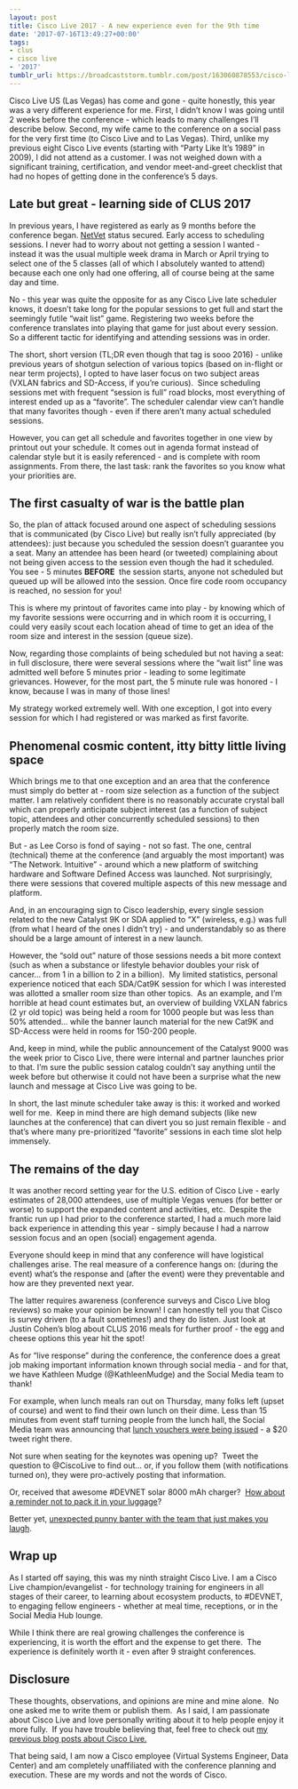 ```yaml
---
layout: post
title: Cisco Live 2017 - A new experience even for the 9th time
date: '2017-07-16T13:49:27+00:00'
tags:
- clus
- cisco live
- '2017'
tumblr_url: https://broadcaststorm.tumblr.com/post/163060878553/cisco-live-2017-a-new-experience-even-for-the
---
```

Cisco Live US (Las Vegas) has come and gone - quite honestly, this year was a very different experience for me. First, I didn’t know I was going until 2 weeks before the conference - which leads to many challenges I’ll describe below. Second, my wife came to the conference on a social pass for the very first time (to Cisco Live and to Las Vegas). Third, unlike my previous eight Cisco Live events (starting with “Party Like It’s 1989” in 2009), I did not attend as a customer. I was not weighed down with a significant training, certification, and vendor meet-and-greet checklist that had no hopes of getting done in the conference’s 5 days.

## Late but great - learning side of CLUS 2017

In previous years, I have registered as early as 9 months before the conference began. [NetVet](https://www.ciscolive.com/us/activities/overview/#netvets) status secured. Early access to scheduling sessions. I never had to worry about not getting a session I wanted - instead it was the usual multiple week drama in March or April trying to select one of the 5 classes (all of which I absolutely wanted to attend) because each one only had one offering, all of course being at the same day and time.

No - this year was quite the opposite for as any Cisco Live late scheduler knows, it doesn’t take long for the popular sessions to get full and start the seemingly futile “wait list” game. Registering two weeks before the conference translates into playing that game for just about every session. So a different tactic for identifying and attending sessions was in order.

The short, short version (TL;DR even though that tag is sooo 2016) - unlike previous years of shotgun selection of various topics (based on in-flight or near term projects), I opted to have laser focus on two subject areas (VXLAN fabrics and SD-Access, if you’re curious). &nbsp;Since scheduling sessions met with frequent “session is full” road blocks, most everything of interest ended up as a “favorite”. The scheduler calendar view can’t handle that many favorites though - even if there aren’t many actual scheduled sessions.

However, you can get all schedule and favorites together in one view by printout out your schedule. It comes out in agenda format instead of calendar style but it is easily referenced - and is complete with room assignments. From there, the last task: rank the favorites so you know what your priorities are.

## The first casualty of war is the battle plan

So, the plan of attack focused around one aspect of scheduling sessions that is communicated (by Cisco Live) but really isn’t fully appreciated (by attendees): just because you scheduled the session doesn’t guarantee you a seat. Many an attendee has been heard (or tweeted) complaining about not being given access to the session even though the had it scheduled. You see - 5 minutes **BEFORE** &nbsp;the session starts, anyone not scheduled but queued up will be allowed into the session. Once fire code room occupancy is reached, no session for you!

This is where my printout of favorites came into play - by knowing which of my favorite sessions were occurring and in which room it is occurring, I could very easily scout each location ahead of time to get an idea of the room size and interest in the session (queue size).

Now, regarding those complaints of being scheduled but not having a seat: in full disclosure, there were several sessions where the “wait list” line was admitted well before 5 minutes prior - leading to some legitimate grievances. However, for the most part, the 5 minute rule was honored - I know, because I was in many of those lines!

My strategy worked extremely well. With one exception, I got into every session for which I had registered or was marked as first favorite.

## Phenomenal cosmic content, itty bitty little living space

Which brings me to that one exception and an area that the conference must simply do better at - room size selection as a function of the subject matter. I am relatively confident there is no reasonably accurate crystal ball which can properly anticipate subject interest (as a function of subject topic, attendees and other concurrently scheduled sessions) to then properly match the room size.

But - as Lee Corso is fond of saying - not so fast.&nbsp;The one, central (technical) theme at the conference (and arguably the most important) was “The Network. Intuitive” - around which a new platform of switching hardware and Software Defined Access was launched. Not surprisingly, there were sessions that covered multiple aspects of this new message and platform.

And, in an encouraging sign to Cisco leadership, every single session related to the new Catalyst 9K or SDA applied to “X” (wireless, e.g.) was full (from what I heard of the ones I didn’t try) - and understandably so as there should be a large amount of interest in a new launch.

However, the “sold out” nature of those sessions needs a bit more context (such as when a substance or lifestyle behavior doubles your risk of cancer… from 1 in a billion to 2 in a billion). &nbsp;My limited statistics, personal experience noticed that each SDA/Cat9K session for which I was interested was allotted a smaller&nbsp;room size than other topics. &nbsp;As an example, and I’m horrible at head count estimates but, an overview of building VXLAN fabrics (2 yr old topic) was being held a room for 1000 people but was less than 50% attended… while the banner launch material for the new Cat9K and SD-Access were held in rooms for 150-200 people.

And, keep in mind, while the public announcement of the Catalyst 9000 was the week prior to Cisco Live, there were internal and partner launches prior to that. I’m sure&nbsp;the public session catalog couldn’t say anything until the week before but otherwise it could not have been a surprise what the new launch and message at Cisco Live was going to be.

In short, the last minute scheduler take away is this: it worked and worked well for me. &nbsp;Keep in mind there are high demand subjects (like new launches at the conference) that can divert you so just remain flexible - and that’s where&nbsp;many pre-prioritized “favorite” sessions&nbsp;in each time slot help immensely.&nbsp;

## The remains of the day

It was another record setting year for the U.S. edition of Cisco Live - early estimates of 28,000 attendees, use of multiple Vegas venues (for better or worse) to support the expanded content and activities, etc. &nbsp;Despite the frantic run up I had prior to the conference started, I had a much more laid back experience in attending this year - simply because I had a narrow session focus and an open (social) engagement agenda.

Everyone should keep in mind that any conference will have logistical challenges arise. The real measure of a conference hangs on: (during the event) what’s the response and (after the event) were they preventable and how are they prevented next year.

The latter requires awareness (conference surveys and Cisco Live blog reviews) so make your opinion be known! I can honestly tell you that Cisco is survey driven (to a fault sometimes!) and they do listen. Just look at Justin Cohen’s blog about CLUS 2016 meals for further proof - the egg and cheese options this year hit the spot!

As for “live response” during the conference, the conference does a great job making important information known through social media - and for that, we have Kathleen Mudge (@KathleenMudge) and the Social Media team to thank!

For example, when lunch meals ran out on Thursday, many folks left (upset of course) and went to find their own lunch on their dime. Less than 15 minutes from event staff turning people from the lunch hall, the Social Media team was announcing that [lunch vouchers were being issued](https://twitter.com/ciscolive/status/880511957320814594) - a $20 tweet right there.

Not sure when seating for the keynotes was opening up? &nbsp;Tweet the question to @CiscoLive to find out… or, if you follow them (with notifications turned on), they were pro-actively posting that information.

Or, received that awesome #DEVNET solar 8000 mAh charger? &nbsp;[How about a reminder not to pack it in your luggage](https://twitter.com/ciscodevnet/status/880513035747471360)?

Better yet, [unexpected punny banter with the team that just makes you laugh](https://twitter.com/broadcaststorm/status/880221512753532928).

## Wrap up

As I started off saying, this was my ninth straight Cisco Live. I am a Cisco Live champion/evangelist - for technology training for engineers in all stages of their career, to learning about ecosystem products, to #DEVNET, to engaging fellow engineers - whether at meal time, receptions, or in the Social Media Hub lounge.

While I think there are real growing challenges the conference is experiencing, it is worth the effort and the expense to get there. &nbsp;The experience is definitely worth it - even after 9 straight conferences.

## Disclosure

These thoughts, observations, and opinions are mine and mine alone. &nbsp;No one asked me to write them or publish them. &nbsp;As I said, I am passionate about Cisco Live and love personally writing about it to help people enjoy it more fully. &nbsp;If you have trouble believing that, feel free to check out [my previous blog posts about Cisco Live.](https://broadcaststorm.tumblr.com/tagged/clus)

That being said, I am now a Cisco employee (Virtual Systems Engineer, Data Center) and am completely unaffiliated with the conference planning and execution. These are my words and not the words of Cisco.

